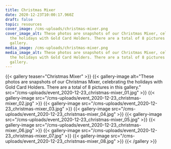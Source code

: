 ```yaml
---
title: Christmas Mixer
date: 2020-12-23T10:00:17.960Z
draft: false
topic: resources
cover_image: /cms-uploads/christmas-mixer.png
cover_image_alt: These photos are snapshots of our Christmas Mixer, celebrating
  the holidays with Gold Card Holders. There are a total of 8 pictures in this
  gallery.
media_image: /cms-uploads/christmas-mixer.png
media_image_alt: These photos are snapshots of our Christmas Mixer, celebrating
  the holidays with Gold Card Holders. There are a total of 8 pictures in this
  gallery.
---
```

{{< gallery teaser="Christmas Mixer" >}}
{{< gallery-image alt="These photos are snapshots of our Christmas Mixer, celebrating the holidays with Gold Card Holders. There are a total of 8 pictures in this gallery." src="/cms-uploads/event_2020-12-23_christmas-mixer_01.jpg" >}}
{{< gallery-image src="/cms-uploads/event_2020-12-23_christmas-mixer_02.jpg" >}}
{{< gallery-image src="/cms-uploads/event_2020-12-23_christmas-mixer_03.jpg" >}}
{{< gallery-image src="/cms-uploads/event_2020-12-23_christmas-mixer_04.jpg" >}}
{{< gallery-image src="/cms-uploads/event_2020-12-23_christmas-mixer_05.jpg" >}}
{{< gallery-image src="/cms-uploads/event_2020-12-23_christmas-mixer_06.jpg" >}}
{{< gallery-image src="/cms-uploads/event_2020-12-23_christmas-mixer_07.jpg" >}}
{{< gallery-image src="/cms-uploads/event_2020-12-23_christmas-mixer_08.jpg" >}}
{{< /gallery >}}